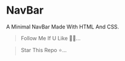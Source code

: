 # NavBar
A Minimal NavBar Made With HTML And CSS.
> Follow Me If U Like 🙏🏻...

> Star This Repo ⭐...
